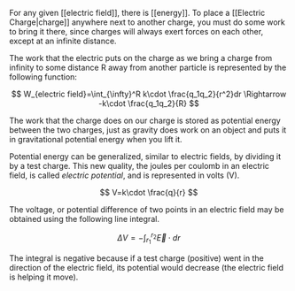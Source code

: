 For any given [[electric field]], there is [[energy]]. To place a [[Electric Charge|charge]] anywhere next to another charge, you must do some work to bring it there, since charges will always exert forces on each other, except at an infinite distance. 

The work that the electric puts on the charge as we bring a charge from infinity to some distance R away from another particle is represented by the following function:

$$
W_{electric field}=\int_{\infty}^R k\cdot \frac{q_1q_2}{r^2}dr \Rightarrow -k\cdot \frac{q_1q_2}{R}
$$

The work that the charge does on our charge is stored as potential energy between the two charges, just as gravity does work on an object and puts it in gravitational potential energy when you lift it. 

Potential energy can be generalized, similar to electric fields, by dividing it by a test charge. This new quality, the joules per coulomb in an electric field, is called *electric potential*, and is represented in volts (V).

$$
V=k\cdot \frac{q}{r}
$$


The voltage, or potential difference of two points in an electric field may be obtained using the following line integral. 

$$
\Delta V = -\int_{r_1}^{r_2} \vec{E} \cdot dr
$$

The integral is negative because if a test charge (positive) went in the direction of the electric field, its potential would decrease (the electric field is helping it move).